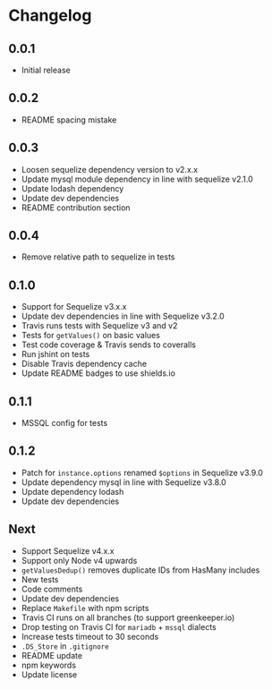 # Changelog

## 0.0.1

* Initial release

## 0.0.2

* README spacing mistake

## 0.0.3

* Loosen sequelize dependency version to v2.x.x
* Update mysql module dependency in line with sequelize v2.1.0
* Update lodash dependency
* Update dev dependencies
* README contribution section

## 0.0.4

* Remove relative path to sequelize in tests

## 0.1.0

* Support for Sequelize v3.x.x
* Update dev dependencies in line with Sequelize v3.2.0
* Travis runs tests with Sequelize v3 and v2
* Tests for `getValues()` on basic values
* Test code coverage & Travis sends to coveralls
* Run jshint on tests
* Disable Travis dependency cache
* Update README badges to use shields.io

## 0.1.1

* MSSQL config for tests

## 0.1.2

* Patch for `instance.options` renamed `$options` in Sequelize v3.9.0
* Update dependency mysql in line with Sequelize v3.8.0
* Update dependency lodash
* Update dev dependencies

## Next

* Support Sequelize v4.x.x
* Support only Node v4 upwards
* `getValuesDedup()` removes duplicate IDs from HasMany includes
* New tests
* Code comments
* Update dev dependencies
* Replace `Makefile` with npm scripts
* Travis CI runs on all branches (to support greenkeeper.io)
* Drop testing on Travis CI for `mariadb` + `mssql` dialects
* Increase tests timeout to 30 seconds
* `.DS_Store` in `.gitignore`
* README update
* npm keywords
* Update license
